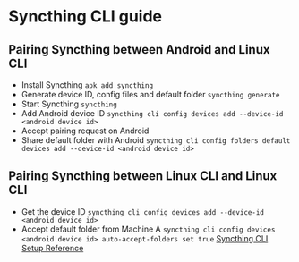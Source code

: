 # Syncthing CLI guide
## Pairing Syncthing between Android and Linux CLI
- Install Syncthing
`apk add syncthing`
- Generate device ID, config files and default folder
`syncthing generate`
- Start Syncthing
`syncthing`
- Add Android device ID
`syncthing cli config devices add --device-id <android device id>`
- Accept pairing request on Android
- Share default folder with Android
`syncthing cli config folders default devices add --device-id <android device id>`
## Pairing Syncthing between Linux CLI and Linux CLI
- Get the device ID
`syncthing cli config devices add --device-id <android device id>`
- Accept default folder from Machine A
`syncthing cli config devices <android device id> auto-accept-folders set true`
[Syncthing CLI Setup Reference](https://gist.github.com/Jonny-exe/9bad76c3adc6e916434005755ea70389)

